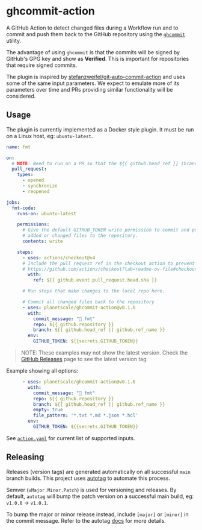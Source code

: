 # ghcommit-action

A GitHub Action to detect changed files during a Workflow run and to commit and
push them back to the GitHub repository using the [`ghcommit`](https://github.com/planetscale/ghcommit) utility.

The advantage of using `ghcommit` is that the commits will be signed by GitHub's
GPG key and show as **Verified**. This is important for repositories that require
signed commits.

The plugin is inspired by [stefanzweifel/git-auto-commit-action](https://github.com/stefanzweifel/git-auto-commit-action)
and uses some of the same input parameters. We expect to emulate more of its
parameters over time and PRs providing similar functionality will be considered.

## Usage

The plugin is currently implemented as a Docker style plugin. It must be run on
a Linux host, eg: `ubuntu-latest`.

```yaml
name: fmt

on:
  # NOTE: Need to run on a PR so that the ${{ github.head_ref }} (branch) is non-null
  pull_request:
    types:
      - opened
      - synchronize
      - reopened

jobs:
  fmt-code:
    runs-on: ubuntu-latest

    permissions:
      # Give the default GITHUB_TOKEN write permission to commit and push the
      # added or changed files to the repository.
      contents: write

    steps:
      - uses: actions/checkout@v4
      # Include the pull request ref in the checkout action to prevent merge commit
      # https://github.com/actions/checkout?tab=readme-ov-file#checkout-pull-request-head-commit-instead-of-merge-commit
        with:
          ref: ${{ github.event.pull_request.head.sha }}

      # Run steps that make changes to the local repo here.

      # Commit all changed files back to the repository
      - uses: planetscale/ghcommit-action@v0.1.6
        with:
          commit_message: "🤖 fmt"
          repo: ${{ github.repository }}
          branch: ${{ github.head_ref || github.ref_name }}
        env:
          GITHUB_TOKEN: ${{secrets.GITHUB_TOKEN}}
```

> NOTE: These examples may not show the latest version. Check the [GitHub Releases](https://github.com/planetscale/ghcommit-action/releases) page to see the latest version tag

Example showing all options:

```yaml
      - uses: planetscale/ghcommit-action@v0.1.6
        with:
          commit_message: "🤖 fmt"
          repo: ${{ github.repository }}
          branch: ${{ github.head_ref || github.ref_name }}
          empty: true
          file_pattern: '*.txt *.md *.json *.hcl'
        env:
          GITHUB_TOKEN: ${{secrets.GITHUB_TOKEN}}
```

See [`action.yaml`](./action.yaml) for current list of supported inputs.

## Releasing

Releases (version tags) are generated automatically on all successful `main` branch builds.
This project uses [autotag](https://github.com/pantheon-systems/autotag) to automate this process.

Semver (`vMajor.Minor.Patch`) is used for versioning and releases. By default, `autotag` will
bump the patch version on a successful main build, eg: `v1.0.0` -> `v1.0.1`.

To bump the major or minor release instead, include `[major]` or `[minor]` in the commit message.
Refer to the autotag [docs](https://github.com/pantheon-systems/autotag#incrementing-major-and-minor-versions)
for more details.
